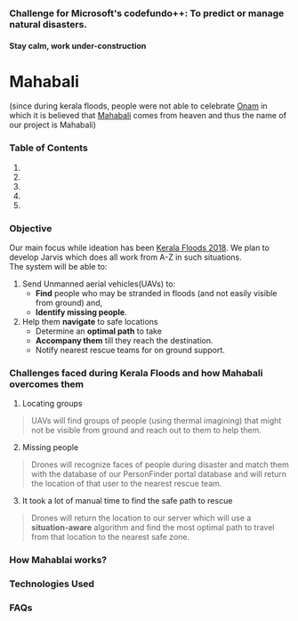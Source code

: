### Challenge for Microsoft's codefundo++: To predict or manage natural disasters.
#### Stay calm, work under-construction
# Mahabali
(since during kerala floods, people were not able to celebrate [Onam](https://en.wikipedia.org/wiki/Onam) in which it is believed that [Mahabali](https://en.wikipedia.org/wiki/Onam#Mahabali_legend) comes from heaven and thus the name of our project is Mahabali)

### Table of Contents
1.
2.
3.
4. 
5. 

### Objective
Our main focus while ideation has been [Kerala Floods 2018](https://en.wikipedia.org/wiki/2018_Kerala_floods).
We plan to develop Jarvis which does all work from A-Z in such situations.\
The system will be able to:

1. Send Unmanned aerial vehicles(UAVs) to:
	- **Find** people who may be stranded in floods (and not easily visible from ground) and,
	- **Identify missing people**.
2. Help them **navigate** to safe locations
	- Determine an **optimal path** to take
	- **Accompany them** till they reach the destination.
	- Notify nearest rescue teams for on ground support.

### Challenges faced during Kerala Floods and how Mahabali overcomes them
1. Locating groups
> UAVs will find groups of people (using thermal imagining) that might not be visible from ground and reach out to them to help them.

2. Missing people
> Drones will recognize faces of people during disaster and match them with the database of our PersonFinder portal database and will return the location of that user to the nearest rescue team.

3. It took a lot of manual time to find the safe path to rescue
> Drones will return the location to our server which will use a **situation-aware** algorithm and find the most optimal path to travel from that location to the nearest safe zone.


### How Mahablai works?


### Technologies Used


### FAQs